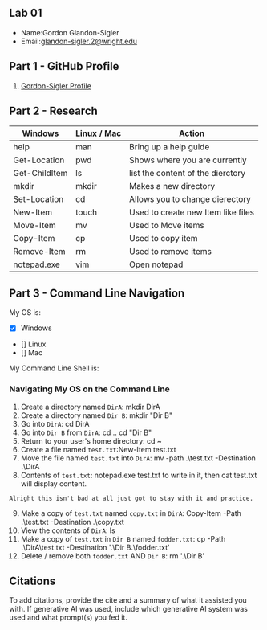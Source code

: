 ## Lab 01

- Name:Gordon Glandon-Sigler
- Email:glandon-sigler.2@wright.edu

## Part 1 - GitHub Profile

1. [Gordon-Sigler Profile](https://github.com/Gordon-Sigler/Gordon-Sigler)

## Part 2 - Research

| Windows | Linux / Mac | Action |
| ---     | ---         | ---    |
| help    | man         |   Bring up a help guide     |
| Get-Location | pwd    |    Shows where you are currently    |
| Get-ChildItem | ls    |   list the content of the dierctory    |
| mkdir   | mkdir       |   Makes a new directory     |
| Set-Location | cd     |    Allows you to change dierectory    |
| New-Item | touch      |   Used to create new Item like files     |
| Move-Item | mv        |  Used to Move items      |
| Copy-Item | cp        |   Used to copy item     |
| Remove-Item | rm      |    Used to remove items    |
| notepad.exe | vim     |   Open notepad     |

## Part 3 - Command Line Navigation

My OS is:
- [x] Windows
- [] Linux
- [] Mac

My Command Line Shell is: 

### Navigating My OS on the Command Line

1. Create a directory named `DirA`: mkdir DirA
2. Create a directory named `Dir B`: mkdir "Dir B"
3. Go into `DirA`: cd DirA
4. Go into `Dir B` from `DirA`: cd .. cd "Dir B"
5. Return to your user's home directory: cd ~
6. Create a file named `test.txt`:New-Item test.txt
7. Move the file named `test.txt` into `DirA`: mv -path .\test.txt -Destination .\DirA
8. Contents of `test.txt`: notepad.exe test.txt to write in it, then cat test.txt will display content.
```
Alright this isn't bad at all just got to stay with it and practice.
```
9. Make a copy of `test.txt` named `copy.txt` in `DirA`: Copy-Item -Path .\test.txt -Destination .\copy.txt
10. View the contents of `DirA`: ls
11. Make a copy of `test.txt` in `Dir B` named `fodder.txt`: cp -Path .\DirA\test.txt -Destination '.\Dir B\.\fodder.txt'
12. Delete / remove both `fodder.txt` AND `Dir B`: rm '.\Dir B\'

## Citations

To add citations, provide the cite and a summary of what it assisted you with.  If generative AI was used, include which generative AI system was used and what prompt(s) you fed it.
